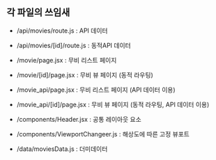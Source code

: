 ## 각 파일의 쓰임새

* /api/movies/route.js : API 데이터
* /api/movies/[id]/route.js : 동적API 데이터

* /movie/page.jsx : 무비 리스트 페이지
* /movie/[id]/page.jsx : 무비 뷰 페이지 (동적 라우팅)

* /movie_api/page.jsx :  무비 리스트 페이지 (API 데이터 이용)
* /movie_api/[id]/page.jsx : 무비 뷰 페이지 (동적 라우팅, API 데이터 이용)

* /components/Header.jsx : 공통 레이아웃 요소
* /components/ViewportChangeer.js : 해상도에 따른 고정 뷰포트

* /data/moviesData.js : 더미데이터